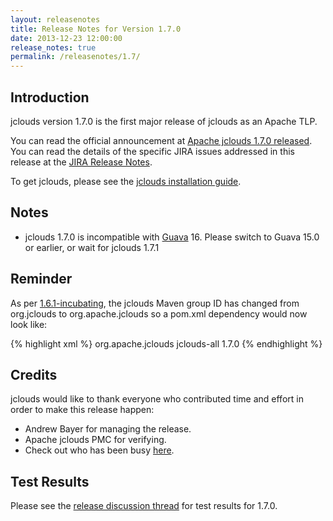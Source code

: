 ```yaml
---
layout: releasenotes
title: Release Notes for Version 1.7.0
date: 2013-12-23 12:00:00
release_notes: true
permalink: /releasenotes/1.7/
---
```


## Introduction

jclouds version 1.7.0 is the first major release of jclouds as an Apache TLP.

You can read the official announcement at [Apache jclouds 1.7.0 released](http://markmail.org/thread/djp4qs5vlutmcuxe). You can read the details of the specific JIRA issues addressed in this release at the [JIRA Release Notes](https://issues.apache.org/jira/secure/ReleaseNote.jspa?version=12324405&styleName=Html&projectId=12314430).

To get jclouds, please see the [jclouds installation guide](/start/install/).

## Notes

* jclouds 1.7.0 is incompatible with [Guava](https://code.google.com/p/guava-libraries/) 16. Please switch to
Guava 15.0 or earlier, or wait for jclouds 1.7.1

## Reminder

As per [1.6.1-incubating](../1.6.1), the jclouds Maven group ID has changed from org.jclouds to org.apache.jclouds so a pom.xml dependency would now look like:

{% highlight xml %}
<dependencies>
  <dependency>
    <groupId>org.apache.jclouds</groupId>
    <artifactId>jclouds-all</artifactId>
    <version>1.7.0</version>
  </dependency>
</dependencies>
{% endhighlight %}

## Credits

jclouds would like to thank everyone who contributed time and effort in order to make this release happen:

  * Andrew Bayer for managing the release.
  * Apache jclouds PMC for verifying.
  * Check out who has been busy [here](http://www.ohloh.net/p/jclouds/contributors?query=&sort=latest_commit).

## Test Results

Please see the [release discussion thread](http://markmail.org/thread/zwasetkfcbfgrhjz) for test results for 1.7.0.

